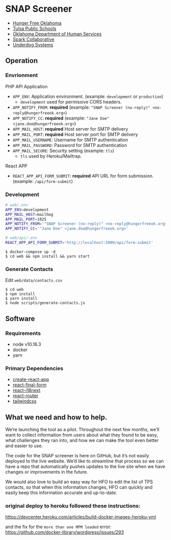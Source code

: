 # SNAP Screener

- [Hunger Free Oklahoma](https://hungerfreeok.org/)
- [Tulsa Public Schools](https://www.tulsaschools.org/)
- [Oklahoma Department of Human Services](http://www.okdhs.org/)
- [Spark Collaborative](https://creativespark.group/)
- [Underdog Systems](https://underdog.systems/)

## Operation

### Envrionment

PHP API Application

- `APP_ENV`: Application environment. (example: `development` or `production`)
  - `development` used for permissive CORS headers.
- `APP_NOTIFY_FROM`: **required** (example: `"SNAP Screener (no-reply)" <no-reply@hungerfreeok.org>`)
- `APP_NOTIFY_CC`: **required** (example: `"Jane Doe" <jane.doe@hungerfreeok.org>`)
- `APP_MAIL_HOST`: **required** Host server for SMTP delivery
- `APP_MAIL_PORT`: **required** Host server port for SMTP delivery
- `APP_MAIL_USERNAME`: Username for SMTP authentication
- `APP_MAIL_PASSWORD`: Password for SMTP authentication
- `APP_MAIL_SECURE`: Security setting (example: `tls`)
  - `tls` used by Heroku/Mailtrap.

React APP

- `REACT_APP_API_FORM_SUBMIT`: **required** API URL for form submission. (example: `/api/form-submit`)

### Development

```bash
# web/.env
APP_ENV=development
APP_MAIL_HOST=mailhog
APP_MAIL_PORT=1025
APP_NOTIFY_FROM='"SNAP Screener (no-reply)" <no-reply@hungerfreeok.org>'
APP_NOTIFY_CC='"Jane Doe" <jane.doe@hungerfreeok.org>'
```

```bash
# web/api/.env
REACT_APP_API_FORM_SUBMIT='http://localhost:5000/api/form-submit'
```

```console
$ docker-compose up -d
$ cd web && npm install && yarn start
```

### Generate Contacts

Edit `web/data/contacts.csv`

```console
$ cd web
$ npm install
$ yarn install
$ node scripts/generate-contacts.js
```

## Software

### Requirements

- node v10.16.3
- docker
- yarn

### Primary Dependencies

- [create-react-app](https://create-react-app.dev/)
- [react-final-form](https://final-form.org/react)
- [react-i18next](https://react.i18next.com/)
- [react-router](https://reacttraining.com/react-router/)
- [tailwindcss](https://tailwindcss.com/)

## What we need and how to help.

We’re launching the tool as a pilot. Throughout the next few months, we’ll want to collect information from users about what they found to be easy, what challenges they ran into, and how we can make the tool even better and easier to use.

The code for the SNAP screener is here on GitHub, but it’s not easily deployed to the live website. We’d like to streamline that process so we can have a repo that automatically pushes updates to the live site when we have changes or improvements in the future.

We would also love to build an easy way for HFO to edit the list of TPS contacts, so that when this information changes, HFO can quickly and easily keep this information accurate and up-to-date.


### original deploy to heroku followed these instructions:

https://devcenter.heroku.com/articles/build-docker-images-heroku-yml

and the fix for the `more than one MPM loaded` error:
https://github.com/docker-library/wordpress/issues/293